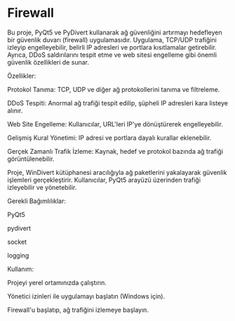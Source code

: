# Firewall
Bu proje, PyQt5 ve PyDivert kullanarak ağ güvenliğini artırmayı hedefleyen bir güvenlik duvarı (firewall) uygulamasıdır. Uygulama, TCP/UDP trafiğini izleyip engelleyebilir, belirli IP adresleri ve portlara kısıtlamalar getirebilir. Ayrıca, DDoS saldırılarını tespit etme ve web sitesi engelleme gibi önemli güvenlik özellikleri de sunar.

Özellikler:

Protokol Tanıma: TCP, UDP ve diğer ağ protokollerini tanıma ve filtreleme.

DDoS Tespiti: Anormal ağ trafiği tespit edilip, şüpheli IP adresleri kara listeye alınır.

Web Site Engelleme: Kullanıcılar, URL'leri IP'ye dönüştürerek engelleyebilir.

Gelişmiş Kural Yönetimi: IP adresi ve portlara dayalı kurallar eklenebilir.

Gerçek Zamanlı Trafik İzleme: Kaynak, hedef ve protokol bazında ağ trafiği görüntülenebilir.

Proje, WinDivert kütüphanesi aracılığıyla ağ paketlerini yakalayarak güvenlik işlemleri gerçekleştirir. Kullanıcılar, PyQt5 arayüzü üzerinden trafiği izleyebilir ve yönetebilir.

Gerekli Bağımlılıklar:

PyQt5

pydivert

socket

logging

Kullanım:

Projeyi yerel ortamınızda çalıştırın.

Yönetici izinleri ile uygulamayı başlatın (Windows için).

Firewall'u başlatıp, ağ trafiğini izlemeye başlayın.
